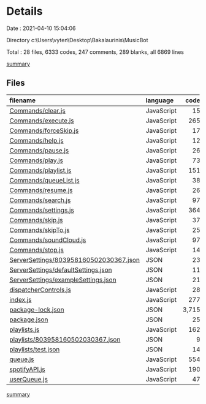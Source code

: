 # Details

Date : 2021-04-10 15:04:06

Directory c:\Users\vyten\Desktop\Bakalaurinis\MusicBot

Total : 28 files,  6333 codes, 247 comments, 289 blanks, all 6869 lines

[summary](results.md)

## Files
| filename | language | code | comment | blank | total |
| :--- | :--- | ---: | ---: | ---: | ---: |
| [Commands/clear.js](/Commands/clear.js) | JavaScript | 15 | 5 | 4 | 24 |
| [Commands/execute.js](/Commands/execute.js) | JavaScript | 265 | 20 | 43 | 328 |
| [Commands/forceSkip.js](/Commands/forceSkip.js) | JavaScript | 17 | 5 | 4 | 26 |
| [Commands/help.js](/Commands/help.js) | JavaScript | 12 | 5 | 2 | 19 |
| [Commands/pause.js](/Commands/pause.js) | JavaScript | 26 | 5 | 4 | 35 |
| [Commands/play.js](/Commands/play.js) | JavaScript | 73 | 5 | 11 | 89 |
| [Commands/playlist.js](/Commands/playlist.js) | JavaScript | 151 | 43 | 16 | 210 |
| [Commands/queueList.js](/Commands/queueList.js) | JavaScript | 38 | 15 | 9 | 62 |
| [Commands/resume.js](/Commands/resume.js) | JavaScript | 26 | 5 | 4 | 35 |
| [Commands/search.js](/Commands/search.js) | JavaScript | 97 | 15 | 16 | 128 |
| [Commands/settings.js](/Commands/settings.js) | JavaScript | 364 | 49 | 33 | 446 |
| [Commands/skip.js](/Commands/skip.js) | JavaScript | 37 | 5 | 6 | 48 |
| [Commands/skipTo.js](/Commands/skipTo.js) | JavaScript | 25 | 5 | 7 | 37 |
| [Commands/soundCloud.js](/Commands/soundCloud.js) | JavaScript | 97 | 15 | 16 | 128 |
| [Commands/stop.js](/Commands/stop.js) | JavaScript | 14 | 5 | 2 | 21 |
| [ServerSettings/803958160502030367.json](/ServerSettings/803958160502030367.json) | JSON | 23 | 0 | 0 | 23 |
| [ServerSettings/defaultSettings.json](/ServerSettings/defaultSettings.json) | JSON | 11 | 0 | 0 | 11 |
| [ServerSettings/exampleSettings.json](/ServerSettings/exampleSettings.json) | JSON | 21 | 0 | 0 | 21 |
| [dispatcherControls.js](/dispatcherControls.js) | JavaScript | 28 | 0 | 4 | 32 |
| [index.js](/index.js) | JavaScript | 277 | 2 | 17 | 296 |
| [package-lock.json](/package-lock.json) | JSON | 3,715 | 0 | 1 | 3,716 |
| [package.json](/package.json) | JSON | 25 | 0 | 1 | 26 |
| [playlists.js](/playlists.js) | JavaScript | 162 | 0 | 8 | 170 |
| [playlists/803958160502030367.json](/playlists/803958160502030367.json) | JSON | 9 | 0 | 0 | 9 |
| [playlists/test.json](/playlists/test.json) | JSON | 14 | 0 | 0 | 14 |
| [queue.js](/queue.js) | JavaScript | 554 | 42 | 63 | 659 |
| [spotifyAPI.js](/spotifyAPI.js) | JavaScript | 190 | 1 | 11 | 202 |
| [userQueue.js](/userQueue.js) | JavaScript | 47 | 0 | 7 | 54 |

[summary](results.md)